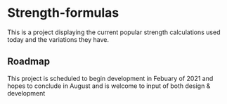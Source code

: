 # Strength-formulas
This is a project displaying the current popular strength calculations used today and the variations they have.

## Roadmap  
This project is scheduled to begin development in Febuary of 2021 and hopes to conclude in August and is welcome to input of both design & development 

